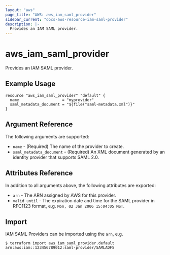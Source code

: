 ```yaml
---
layout: "aws"
page_title: "AWS: aws_iam_saml_provider"
sidebar_current: "docs-aws-resource-iam-saml-provider"
description: |-
  Provides an IAM SAML provider.
---
```


# aws_iam_saml_provider

Provides an IAM SAML provider.

## Example Usage

```hcl
resource "aws_iam_saml_provider" "default" {
  name                   = "myprovider"
  saml_metadata_document = "${file("saml-metadata.xml")}"
}
```

## Argument Reference

The following arguments are supported:

* `name` - (Required) The name of the provider to create.
* `saml_metadata_document` - (Required) An XML document generated by an identity provider that supports SAML 2.0.

## Attributes Reference

In addition to all arguments above, the following attributes are exported:

* `arn` - The ARN assigned by AWS for this provider.
* `valid_until` - The expiration date and time for the SAML provider in RFC1123 format, e.g. `Mon, 02 Jan 2006 15:04:05 MST`.

## Import

IAM SAML Providers can be imported using the `arn`, e.g.

```
$ terraform import aws_iam_saml_provider.default arn:aws:iam::123456789012:saml-provider/SAMLADFS
```